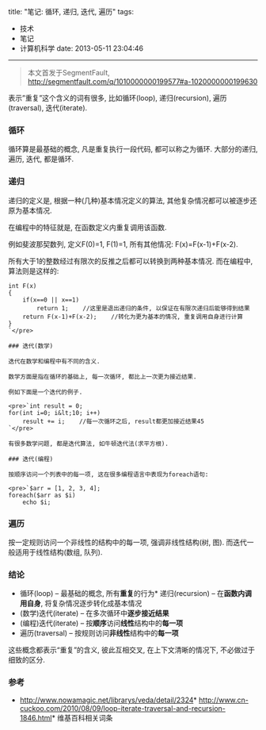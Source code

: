 title: "笔记: 循环, 递归, 迭代, 遍历"
tags:
  - 技术
  - 笔记
  - 计算机科学
date: 2013-05-11 23:04:46
---

> 本文首发于SegmentFault, http://segmentfault.com/q/1010000000199577#a-1020000000199630

表示&#8221;重复&#8221;这个含义的词有很多, 比如循环(loop), 递归(recursion), 遍历(traversal), 迭代(iterate).

### 循环

循环算是最基础的概念, 凡是重复执行一段代码, 都可以称之为循环. 大部分的递归, 遍历, 迭代, 都是循环.

### 递归

递归的定义是, 根据一种(几种)基本情况定义的算法, 其他复杂情况都可以被逐步还原为基本情况.

在编程中的特征就是, 在函数定义内重复调用该函数.

例如斐波那契数列, 定义F(0)=1, F(1)=1, 所有其他情况: F(x)=F(x-1)+F(x-2).

所有大于1的整数经过有限次的反推之后都可以转换到两种基本情况. 而在编程中, 算法则是这样的:

    int F(x)
    {
        if(x==0 || x==1)
            return 1;    //这里是退出递归的条件, 以保证在有限次递归后能够得到结果
        return F(x-1)+F(x-2);    //转化为更为基本的情况, 重复调用自身进行计算
    }
    `</pre>

    ### 迭代(数学)

    迭代在数学和编程中有不同的含义.

    数学方面是指在循环的基础上, 每一次循环, 都比上一次更为接近结果.

    例如下面是一个迭代的例子.

    <pre>`int result = 0;
    for(int i=0; i&lt;10; i++)
        result += i;    //每一次循环之后, result都更加接近结果45
    `</pre>

    有很多数学问题, 都是迭代算法, 如牛顿迭代法(求平方根).

    ### 迭代(编程)

    按顺序访问一个列表中的每一项, 这在很多编程语言中表现为foreach语句:

    <pre>`$arr = [1, 2, 3, 4];
    foreach($arr as $i)
        echo $i;

### 遍历

按一定规则访问一个非线性的结构中的每一项, 强调非线性结构(树, 图). 而迭代一般适用于线性结构(数组, 队列).

### 结论

*   循环(loop) &#8211; 最基础的概念, 所有**重复**的行为*   递归(recursion) &#8211; 在**函数内调用自身**, 将复杂情况逐步转化成基本情况
*   (数学)迭代(iterate) &#8211; 在多次循环中**逐步接近结果**
*   (编程)迭代(iterate) &#8211; 按**顺序**访问**线性**结构中的**每一项**
*   遍历(traversal) &#8211; 按规则访问**非线性**结构中的**每一项**

这些概念都表示“重复”的含义, 彼此互相交叉, 在上下文清晰的情况下, 不必做过于细致的区分.

### 参考

*   http://www.nowamagic.net/librarys/veda/detail/2324*   http://www.cn-cuckoo.com/2010/08/09/loop-iterate-traversal-and-recursion-1846.html*   维基百科相关词条